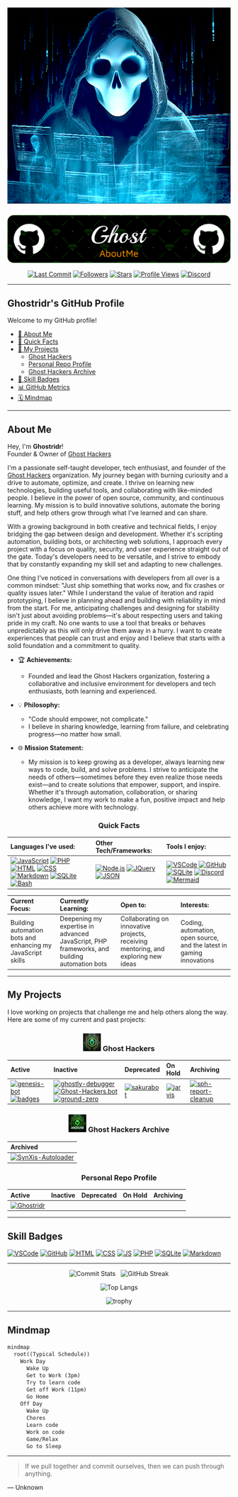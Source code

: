 <div align="center">

# ![Ghost Avatar](/img/ghost_hacker.png)

  ![Header](/img/github-header-image.png)

  [![Last Commit](https://img.shields.io/github/last-commit/Ghostridr/Ghostridr?style=plastic&color=purple)](https://github.com/Ghostridr/Ghostridr/commits/main)
  [![Followers](https://img.shields.io/github/followers/Ghostridr?style=plastic&color=blue)](https://github.com/Ghostridr?tab=followers)
  [![Stars](https://img.shields.io/github/stars/Ghostridr/Ghostridr?style=plastic&color=yellow)](https://github.com/Ghostridr/Ghostridr/stargazers)
  [![Profile Views](https://komarev.com/ghpvc/?username=ghostridr&style=plastic&color=lightgrey)](https://github.com/Ghostridr)
  [![Discord](https://dcbadge.vercel.app/api/shield/597996927375900682?style=plastic&theme=discord-inverted)](https://discord.com/users/597996927375900682)

</div>

---

## Ghostridr's GitHub Profile

Welcome to my GitHub profile!

- [👤 About Me](#about-me)
- [🌟 Quick Facts](#quick-facts)
- [🚀 My Projects](#my-projects)
  - [Ghost Hackers](#ghost-hackers)
  - [Personal Repo Profile](#personal-repo-profile)
  - [Ghost Hackers Archive](#ghost-hackers-archive)
- [🏅 Skill Badges](#skill-badges)
- [📊 GitHub Metrics](#github-metrics)
- [🗓️ Mindmap](#️mindmap)

---

## About Me

Hey, I'm **Ghostridr**!  
Founder & Owner of [Ghost Hackers](https://github.com/Ghost-Hackers)

I'm a passionate self-taught developer, tech enthusiast, and founder of the [Ghost Hackers](https://github.com/Ghost-Hackers) organization. My journey began with burning curiosity and a drive to automate, optimize, and create. I thrive on learning new technologies, building useful tools, and collaborating with like-minded people. I believe in the power of open source, community, and continuous learning. My mission is to build innovative solutions, automate the boring stuff, and help others grow through what I've learned and can share.

With a growing background in both creative and technical fields, I enjoy bridging the gap between design and development. Whether it's scripting automation, building bots, or architecting web solutions, I approach every project with a focus on quality, security, and user experience straight out of the gate. Today's developers need to be versatile, and I strive to embody that by constantly expanding my skill set and adapting to new challenges.

One thing I've noticed in conversations with developers from all over is a common mindset: "Just ship something that works now, and fix crashes or quality issues later." While I understand the value of iteration and rapid prototyping, I believe in planning ahead and building with reliability in mind from the start. For me, anticipating challenges and designing for stability isn't just about avoiding problems—it's about respecting users and taking pride in my craft. No one wants to use a tool that breaks or behaves unpredictably as this will only drive them away in a hurry. I want to create experiences that people can trust and enjoy and I believe that starts with a solid foundation and a commitment to quality.

- 🏆 **Achievements:**
  - Founded and lead the Ghost Hackers organization, fostering a collaborative and inclusive environment for developers and tech enthusiasts, both learning and experienced.

- 💡 **Philosophy:**
  - "Code should empower, not complicate."
  - I believe in sharing knowledge, learning from failure, and celebrating progress—no matter how small.

- 🌐 **Mission Statement:**
  - My mission is to keep growing as a developer, always learning new ways to code, build, and solve problems. I strive to anticipate the needs of others—sometimes before they even realize those needs exist—and to create solutions that empower, support, and inspire. Whether it's through automation, collaboration, or sharing knowledge, I want my work to make a fun, positive impact and help others achieve more with technology.

<div align="center">

### Quick Facts

  | **Languages I've used:** | **Other Tech/Frameworks:** | **Tools I enjoy:** |
  |:------------------------|:--------------------------|:------------------|
  | [![JavaScript](https://skillicons.dev/icons?i=js)](https://skillicons.dev) [![PHP](https://skillicons.dev/icons?i=php)](https://skillicons.dev) [![HTML](https://skillicons.dev/icons?i=html)](https://skillicons.dev) [![CSS](https://skillicons.dev/icons?i=css)](https://skillicons.dev) [![Markdown](https://skillicons.dev/icons?i=md)](https://skillicons.dev) [![SQLite](https://skillicons.dev/icons?i=sqlite)](https://skillicons.dev) [![Bash](https://skillicons.dev/icons?i=bash)](https://skillicons.dev) | [![Node.js](https://skillicons.dev/icons?i=nodejs)](https://skillicons.dev) [![JQuery](https://skillicons.dev/icons?i=jquery)](https://skillicons.dev) [![JSON](https://skillicons.dev/icons?i=json)](https://skillicons.dev) | [![VSCode](https://skillicons.dev/icons?i=vscode)](https://skillicons.dev) [![GitHub](https://skillicons.dev/icons?i=github)](https://skillicons.dev) [![SQLite](https://skillicons.dev/icons?i=sqlite)](https://skillicons.dev) [![Discord](https://skillicons.dev/icons?i=discord)](https://skillicons.dev) [![Mermaid](https://skillicons.dev/icons?i=mermaid)](https://skillicons.dev) |

  | **Current Focus:** | **Currently Learning:** | **Open to:** | **Interests:** |
  |:-------------------|:------------------------|:-------------|:---------------|
  | Building automation bots and enhancing my JavaScript skills | Deepening my expertise in advanced JavaScript, PHP frameworks, and building automation bots | Collaborating on innovative projects, receiving mentoring, and exploring new ideas | Coding, automation, open source, and the latest in gaming innovations |

</div>

---

## My Projects

I love working on projects that challenge me and help others along the way. Here are some of my current and past projects:

<div align="center">

### <img src="/img/ghost_hackers_logo.png" alt="Ghost Hackers Logo" width="40"/> Ghost Hackers

  | **Active** | **Inactive** | **Deprecated** | **On Hold** | **Archiving** |
  |:---|:---|:---|:---|:---|
  | [![genesis-bot](https://img.shields.io/badge/genesis--bot-active-brightgreen?style=plastic)](https://github.com/Ghost-Hackers/genesis-bot) [![badges](https://img.shields.io/badge/badges-active-brightgreen?style=plastic)](https://github.com/Ghost-Hackers/badges) | [![ghostly-debugger](https://img.shields.io/badge/ghostly--debugger-inactive-lightgrey?style=plastic)](https://github.com/Ghost-Hackers/ghostly-debugger) [![Ghost-Hackers.bot](https://img.shields.io/badge/Ghost--Hackers.bot-inactive-lightgrey?style=plastic)](https://github.com/Ghost-Hackers/Ghost-Hackers.bot) [![ground-zero](https://img.shields.io/badge/ground--zero-inactive-lightgrey?style=plastic)](https://github.com/Ghost-Hackers/ground-zero) | [![sakurabot](https://img.shields.io/badge/sakurabot-deprecated-red?style=plastic)](https://github.com/Ghost-Hackers/sakurabot) | [![jarvis](https://img.shields.io/badge/jarvis-on--hold-yellow?style=plastic)](https://github.com/Ghost-Hackers/jarvis) | [![sph-report-cleanup](https://img.shields.io/badge/sph--report--cleanup-archiving-blue?style=plastic)](https://github.com/Ghost-Hackers/sph-report-cleanup) |

### <img src="/img/ghost_hackers_archived_logo.png" alt="Ghost Hackers Logo" width="40"/> Ghost Hackers Archive

  | **Archived** |
  |:---|
  | [![SynXis-Autoloader](https://img.shields.io/badge/SynXis--Autoloader-archived-lightgrey?style=plastic)](https://github.com/Ghost-Hackers-Archive/SynXis-Autoloader) |

### Personal Repo Profile

  | **Active** | **Inactive** | **Deprecated** | **On Hold** | **Archiving** |
  |:---|:---|:---|:---|:---|
  | [![Ghostridr](https://img.shields.io/badge/Ghostridr-active-brightgreen?style=plastic)](https://github.com/Ghostridr/Ghostridr) |  |  |  |  |

</div>

---

## Skill Badges

[![VSCode](https://skillicons.dev/icons?i=vscode)](https://skillicons.dev) [![GitHub](https://skillicons.dev/icons?i=github)](https://skillicons.dev) [![HTML](https://skillicons.dev/icons?i=html)](https://skillicons.dev) [![CSS](https://skillicons.dev/icons?i=css)](https://skillicons.dev) [![JS](https://skillicons.dev/icons?i=js)](https://skillicons.dev) [![PHP](https://skillicons.dev/icons?i=php)](https://skillicons.dev) [![SQLite](https://skillicons.dev/icons?i=sqlite)](https://skillicons.dev) [![Markdown](https://skillicons.dev/icons?i=md)](https://skillicons.dev)

---

<div align="center">

  ![Commit Stats](https://github-readme-stats.vercel.app/api?username=ghostridr&count_private=true&show_icons=true&show=prs,issues,stars&show_rank=true&custom_title=Ghostridr's%20GitHub%20Stats&theme=tokyonight)
  &nbsp;
  ![GitHub Streak](https://github-readme-streak-stats.herokuapp.com?user=ghostridr&theme=cobalt&date_format=j%20M%5B%20Y%5D&background=000000&border=7536B2&stroke=9243DD&ring=89502D&fire=FF9554&currStreakNum=D280FF&sideNums=BC52FF&currStreakLabel=64EAE2&sideLabels=48A8A2&dates=A42EE5)

  ![Top Langs](https://github-readme-stats.vercel.app/api/top-langs/?username=ghostridr&layout=compact&theme=tokyonight)

  ![trophy](https://github-profile-trophy.vercel.app/?username=ghostridr&theme=onedark)

</div>

---

## Mindmap

```mermaid
mindmap
  root((Typical Schedule))
    Work Day
      Wake Up
      Get to Work (3pm)
      Try to learn code
      Get off Work (11pm)
      Go Home
    Off Day
      Wake Up
      Chores
      Learn code
      Work on code
      Game/Relax
      Go to Sleep
```

---

> If we pull together and commit ourselves, then we can push through anything.

— Unknown

<!---
Ghostridr/Ghostridr is a ✨ special ✨ repository because its `README.md` (this file) appears on your GitHub profile.
You can click the Preview link to take a look at your changes.
-->
